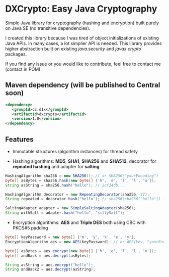 DXCrypto: Easy Java Cryptography
================================
Simple Java library for cryptography (hashing and encryption) built purely on Java SE (no transitive dependencies).

I created this library because I was tired of object initializations of existing Java APIs.
In many cases, a lot simplier API is needed. This library provides higher abstraction built on existing
*java.security* and *javax.crypto* packages.

If you find any issue or you would like to contribute, feel free to contact me (contact in POM).

Maven dependency (will be published to Central soon)
----------------

```xml
<dependency>
   <groupId>cz.d1x</groupId>
   <artifactId>dxcrypto</artifactId>
   <version>1.0</version>
</dependency>
```

Features
--------

- Immutable structures (algorithm instances) for thread safety

- Hashing algorithms: **MD5**, **SHA1**, **SHA256** and **SHA512**, decorator for **repeated hashing** and adapter for **salting**

```java
HashingAlgorithm sha256 = new SHA256(); // or SHA256("yourEncoding")
byte[] asBytes = sha256.hash(new byte[] {'h', 'e', 'l', 'l', 'o'});
String asString = sha256.hash("hello"); // 2cf24db...

HashingAlgorithm decorator = new RepeatingDecorator(sha256, 27);
String repeated = decorator.hash("hello"); // sha256(sha256("hello")) ~ 27x

SaltingAdapter adapter = new SimpleSaltingAdapter(sha256);
String withSalt = adapter.hash("hello", "sillySalt");
```

- Encryption algorithms: **AES** and **Triple DES** both using CBC with PKCS#5 padding

```java
byte[] keyPassword = new byte[] {'m', 'y', 'k', 'e', 'y'};
EncryptionAlgorithm aes = new AES(keyPassword); // or AES(key, "yourEncoding")

byte[] asBytes = aes.encrypt(new byte[] {'h', 'e', 'l', 'l', 'o'});
byte[] andBack = aes.decrypt(asBytes);

String asString = aes.encrypt("hello");
String andBack2 = aes.decrypt(asString);
```

